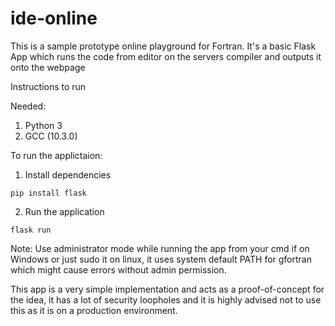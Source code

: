 # ide-online
This is a sample prototype online playground for Fortran.
It's a basic Flask App which runs the code from editor on the servers compiler and outputs it onto the webpage

Instructions to run

Needed:

1. Python 3
2. GCC (10.3.0)

To run the applictaion:

1. Install dependencies 
```
pip install flask
```
2. Run the application
```
flask run
```
Note: Use administrator mode while running the app from your cmd if on Windows or just sudo it on linux, it uses system default PATH for gfortran which might cause errors without admin permission.

This app is a very simple implementation and acts as a proof-of-concept for the idea, it has a lot of security loopholes and it is highly advised not to use this as it is on a production environment. 

